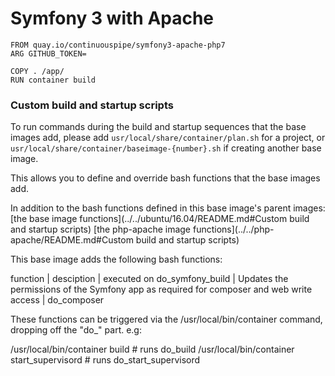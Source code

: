 # Symfony 3 with Apache

```
FROM quay.io/continuouspipe/symfony3-apache-php7
ARG GITHUB_TOKEN=

COPY . /app/
RUN container build
```


### Custom build and startup scripts

To run commands during the build and startup sequences that the base images add,
please add `usr/local/share/container/plan.sh` for a project, or
`usr/local/share/container/baseimage-{number}.sh` if creating another base image.

This allows you to define and override bash functions that the base images add.

In addition to the bash functions defined in this base image's parent images:
[the base image functions](../../ubuntu/16.04/README.md#Custom build and startup scripts)
[the php-apache image functions](../../php-apache/README.md#Custom build and startup scripts)

This base image adds the following bash functions:

function | desciption | executed on
do_symfony_build | Updates the permissions of the Symfony app as required for composer and web write access | do_composer

These functions can be triggered via the /usr/local/bin/container command, dropping off the "do_" part. e.g:

/usr/local/bin/container build # runs do_build
/usr/local/bin/container start_supervisord # runs do_start_supervisord